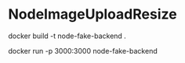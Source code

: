 # NodeImageUploadResize

docker build -t node-fake-backend .

docker run -p 3000:3000 node-fake-backend
